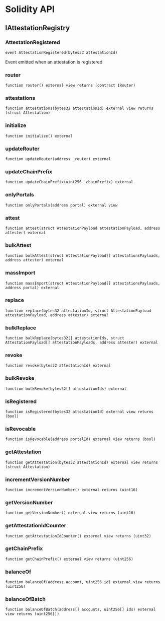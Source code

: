 # Solidity API

## IAttestationRegistry

### AttestationRegistered

```solidity
event AttestationRegistered(bytes32 attestationId)
```

Event emitted when an attestation is registered

### router

```solidity
function router() external view returns (contract IRouter)
```

### attestations

```solidity
function attestations(bytes32 attestationId) external view returns (struct Attestation)
```

### initialize

```solidity
function initialize() external
```

### updateRouter

```solidity
function updateRouter(address _router) external
```

### updateChainPrefix

```solidity
function updateChainPrefix(uint256 _chainPrefix) external
```

### onlyPortals

```solidity
function onlyPortals(address portal) external view
```

### attest

```solidity
function attest(struct AttestationPayload attestationPayload, address attester) external
```

### bulkAttest

```solidity
function bulkAttest(struct AttestationPayload[] attestationsPayloads, address attester) external
```

### massImport

```solidity
function massImport(struct AttestationPayload[] attestationsPayloads, address portal) external
```

### replace

```solidity
function replace(bytes32 attestationId, struct AttestationPayload attestationPayload, address attester) external
```

### bulkReplace

```solidity
function bulkReplace(bytes32[] attestationIds, struct AttestationPayload[] attestationPayloads, address attester) external
```

### revoke

```solidity
function revoke(bytes32 attestationId) external
```

### bulkRevoke

```solidity
function bulkRevoke(bytes32[] attestationIds) external
```

### isRegistered

```solidity
function isRegistered(bytes32 attestationId) external view returns (bool)
```

### isRevocable

```solidity
function isRevocable(address portalId) external view returns (bool)
```

### getAttestation

```solidity
function getAttestation(bytes32 attestationId) external view returns (struct Attestation)
```

### incrementVersionNumber

```solidity
function incrementVersionNumber() external returns (uint16)
```

### getVersionNumber

```solidity
function getVersionNumber() external view returns (uint16)
```

### getAttestationIdCounter

```solidity
function getAttestationIdCounter() external view returns (uint32)
```

### getChainPrefix

```solidity
function getChainPrefix() external view returns (uint256)
```

### balanceOf

```solidity
function balanceOf(address account, uint256 id) external view returns (uint256)
```

### balanceOfBatch

```solidity
function balanceOfBatch(address[] accounts, uint256[] ids) external view returns (uint256[])
```

